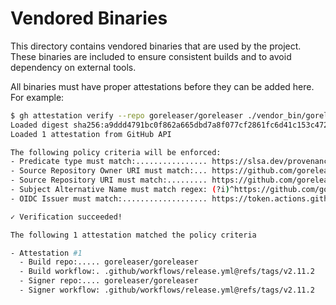 # Vendored Binaries

This directory contains vendored binaries that are used by the project. These binaries are included to ensure consistent builds and to avoid dependency on external tools.

All binaries must have proper attestations before they can be added here. For example:

```bash
$ gh attestation verify --repo goreleaser/goreleaser ./vendor_bin/goreleaser_2.11.2_amd64.deb
Loaded digest sha256:a9ddd4791bc0f862a665dbd7a8f077cf2861fc6d41c153c47252243cea3c1d67 for file://vendor_bin/goreleaser_2.11.2_amd64.deb
Loaded 1 attestation from GitHub API

The following policy criteria will be enforced:
- Predicate type must match:................ https://slsa.dev/provenance/v1
- Source Repository Owner URI must match:... https://github.com/goreleaser
- Source Repository URI must match:......... https://github.com/goreleaser/goreleaser
- Subject Alternative Name must match regex: (?i)^https://github.com/goreleaser/goreleaser/
- OIDC Issuer must match:................... https://token.actions.githubusercontent.com

✓ Verification succeeded!

The following 1 attestation matched the policy criteria

- Attestation #1
  - Build repo:..... goreleaser/goreleaser
  - Build workflow:. .github/workflows/release.yml@refs/tags/v2.11.2
  - Signer repo:.... goreleaser/goreleaser
  - Signer workflow: .github/workflows/release.yml@refs/tags/v2.11.2
```
